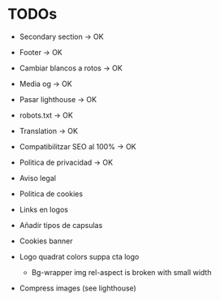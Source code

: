 # TODOs

* Secondary section -> OK
* Footer -> OK
* Cambiar blancos a rotos -> OK
* Media og -> OK
* Pasar lighthouse -> OK
* robots.txt -> OK
* Translation -> OK
* Compatibilitzar SEO al 100% -> OK
* Politica de privacidad -> OK

* Aviso legal
* Politica de cookies
* Links en logos
* Añadir tipos de capsulas
* Cookies banner
* Logo quadrat colors suppa cta logo
    * Bg-wrapper img rel-aspect is broken with small width
* Compress images (see lighthouse)